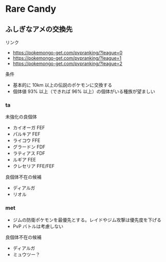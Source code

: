 # Rare Candy

## ふしぎなアメの交換先

リンク

- <https://pokemongo-get.com/pvpranking/?league=0>
- <https://pokemongo-get.com/pvpranking/?league=1>
- <https://pokemongo-get.com/pvpranking/?league=2>

条件

- 基本的に 10km 以上の伝説のポケモンに交換する
- 個体値 93% 以上（できれば 96% 以上）の個体がいる種族が望ましい

### ta

未強化の良個体

- カイオーガ FEF
- パルキア FEF
- ライコウ FFE
- グラードン FDF
- ラティアス FDF
- ルギア FEE
- クレセリア FFE/FEF

良個体不在の候補

- ディアルガ
- リオル

### met

- ジムの防衛ポケモンを最優先とする。レイドやジム攻撃は優先度を下げる
- PvP バトルは考慮しない

良個体不在の候補

- ディアルガ
- ミュウツー？
